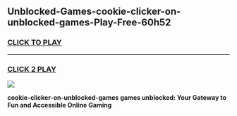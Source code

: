 
## Unblocked-Games-cookie-clicker-on-unblocked-games-Play-Free-60h52
<h3>
<a href="https://premium76.site?title=cookie-clicker-on-unblocked-games&ref=24M">CLICK TO PLAY</a></h3>
<hr>

<h3>
<a href="https://premium76.site?title=cookie-clicker-on-unblocked-games&ref=24M">CLICK 2 PLAY</a>
  
</h3>

<a href="https://premium76.site?title=cookie-clicker-on-unblocked-games&ref=24M"><img src="https://clearcache.store/games.png"></a>


**cookie-clicker-on-unblocked-games games unblocked: Your Gateway to Fun and Accessible Online Gaming**
